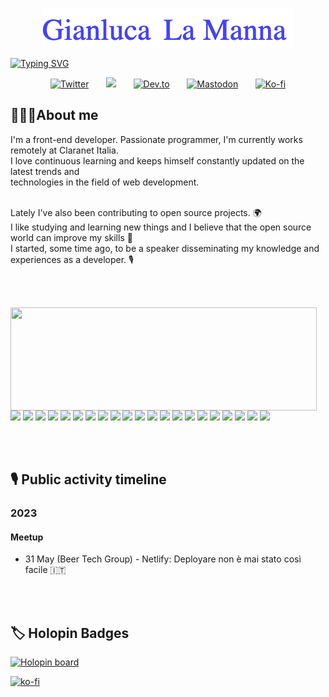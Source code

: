 <p align="center">
  <a href="https://github.com/thecoder93">

<img src="./my_name.png">
  </a>
</p>



[![Typing SVG](https://readme-typing-svg.demolab.com?font=Roboto&weight=500&size=42&pause=1000&color=4642F7&background=FFFFFF00&center=true&vCenter=true&random=false&width=1000&lines=Frontend+developer+%40+Claranet;7%2B+years+of+coding+experience;Always+learning+new+things)](https://git.io/typing-svg)

<p align="center">
  <a href="https://twitter.com/thecoder93"><img width="32px" alt="Twitter" title="Twitter profile" src="https://i.imgur.com/FFp6rvR.png"/></a>
  &#8287;&#8287;&#8287;&#8287;&#8287;
  <a href="https://www.linkedin.com/in/thecoder93/" alt="Linkedin" title="Linkedin profile"><img width="32px" src="https://i.imgur.com/De9Zy6S.png"/></a>
  &#8287;&#8287;&#8287;&#8287;&#8287;
  <a href="https://dev.to/thecoder93"><img width="42px" alt="Dev.to" title="Thecoder93 Dev.to" src="https://i.imgur.com/H0cw6pZ.png"></a>
  &#8287;&#8287;&#8287;&#8287;&#8287;
  <a href="https://mastodon.uno/@thecoder93"><img width="32px" alt="Mastodon" title="Mastodon" src="https://i.imgur.com/e4ybs5V.png"/></a>
  &#8287;&#8287;&#8287;&#8287;&#8287;
  <a href="https://ko-fi.com/thecoder93"><img width="52px" alt="Ko-fi" title="Buy me a coffee" src="https://i.imgur.com/cxvvwzl.png"/></a>
</p>

 ## 👨🏼‍💻About me
I'm a front-end developer. Passionate programmer, I'm currently works remotely at Claranet Italia. <br>
I love continuous learning and keeps himself constantly updated on the latest trends and <br>
technologies in the field of web development. <br><br>

Lately I've also been contributing to open source projects. 🌍 <br>
I like studying and learning new things and I believe that the open source world can improve my skills 🚀 <br>
I started, some time ago, to be a speaker disseminating my knowledge and experiences as a developer. 🎙️

<br><br>

<p>
  <img align="left" width="490" height="165" src="https://github-readme-stats.vercel.app/api?username=thecoder93&show_icons=true&hide_border=false&line_height=20&title_color=4642F7&icon_color=1b93c9&show_owner=true"/> 
  <p> 
    <img src="https://img.shields.io/badge/react-%2320232a.svg?style=for-the-badge&logo=react&logoColor=%2361DAFB"/>
    <img src="https://img.shields.io/badge/angular-%23DD0031.svg?style=for-the-badge&logo=angular&logoColor=white"/>
    <img src="https://img.shields.io/badge/Next-black?style=for-the-badge&logo=next.js&logoColor=white"/>
    <img src="https://img.shields.io/badge/pnpm-%234a4a4a.svg?style=for-the-badge&logo=pnpm&logoColor=f69220"/>
    <img src="https://img.shields.io/badge/vite-%23646CFF.svg?style=for-the-badge&logo=vite&logoColor=white"/>
    <img src="https://img.shields.io/badge/yarn-%232C8EBB.svg?style=for-the-badge&logo=yarn&logoColor=white"/>
    <img src="https://img.shields.io/badge/-cypress-%23E5E5E5?style=for-the-badge&logo=cypress&logoColor=058a5e"/>
    <img src="https://img.shields.io/badge/-jest-%23C21325?style=for-the-badge&logo=jest&logoColor=white"/>
    <img src="https://img.shields.io/badge/netlify-%23000000.svg?style=for-the-badge&logo=netlify&logoColor=#00C7B7"/>
    <img src="https://img.shields.io/badge/Obsidian-%23483699.svg?style=for-the-badge&logo=obsidian&logoColor=white"/>
    <img src="https://img.shields.io/badge/AWS-%23FF9900.svg?style=for-the-badge&logo=amazon-aws&logoColor=white"/>
    <img src="https://img.shields.io/badge/-Visual%20Studio%20Code-23A9F2?style=flat-square&logo=Visual%20Studio%20Code&logoColor=white"/>
    <img src="https://img.shields.io/badge/-Github-181717?style=flat-square&logo=GitHub&logoColor=white"/>
    <img src="https://img.shields.io/badge/-Git-F44D27?style=flat-square&logo=Git&logoColor=white"/>
    <img src="https://img.shields.io/badge/-NPM-CB3837?style=flat-square&logo=NPM&logoColor=white"/>
    <img src="https://img.shields.io/badge/-Trello-0079BF?style=flat-square&logo=Trello&logoColor=white"/>
    <img src="https://img.shields.io/badge/-Slack-E01563?style=flat-square&logo=Slack&logoColor=white"/>
    <img src="https://img.shields.io/badge/-WebPack-1C78C0?style=flat-square&logo=WebPack&logoColor=white"/>
    <img src="https://img.shields.io/badge/-ESLint-4B32C3?style=flat-square&logo=ESLint&logoColor=white"/>
    <img src="https://img.shields.io/badge/-HTML5-E34F26?style=flat-square&logo=HTML5&logoColor=white"/>
    <img src="https://img.shields.io/badge/-CSS3-1572B6?style=flat-square&logo=CSS3&logoColor=white"/>
  </p>
</p> 
<br><br>

## 🎙️ Public activity timeline

### 2023
#### Meetup
- 31 May (Beer Tech Group) - Netlify: Deployare non è mai stato così facile 🇮🇹

<br><br>

## 🏷️ Holopin Badges
<p><a href="https://www.holopin.io/@thecoder93"><img src="https://holopin.me/thecoder93" alt="Holopin board"></a></p>

[![ko-fi](https://ko-fi.com/img/githubbutton_sm.svg)](https://ko-fi.com/Z8Z7Q6L2O)
